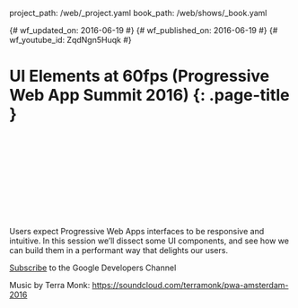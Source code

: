 project_path: /web/_project.yaml
book_path: /web/shows/_book.yaml

{# wf_updated_on: 2016-06-19 #}
{# wf_published_on: 2016-06-19 #}
{# wf_youtube_id: ZqdNgn5Huqk #}

# UI Elements at 60fps (Progressive Web App Summit 2016) {: .page-title }


<div class="video-wrapper">
  <iframe class="devsite-embedded-youtube-video" data-video-id="ZqdNgn5Huqk"
          data-autohide="1" data-showinfo="0" frameborder="0" allowfullscreen>
  </iframe>
</div>


Users expect Progressive Web Apps interfaces to be responsive and intuitive. In this session we’ll dissect some UI components, and see how we can build them in a performant way that delights our users. 

[Subscribe](https://goo.gl/LLLNvf) to the Google Developers Channel

Music by Terra Monk: https://soundcloud.com/terramonk/pwa-amsterdam-2016
